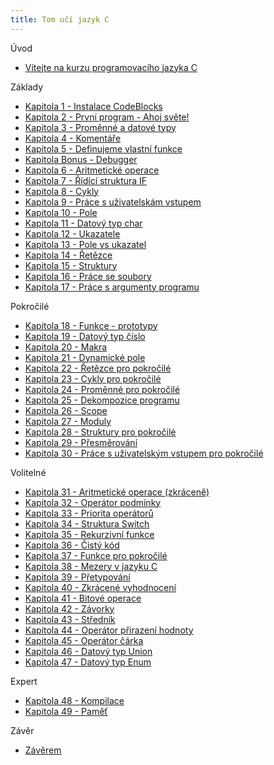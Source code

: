 ```yaml
---
title: Tom učí jazyk C
---
```


Úvod
* [Vítejte na kurzu programovacího jazyka C](./uvod.md)

Základy
* [Kapitola 1 - Instalace CodeBlocks](./zaklady-instalace.md)
* [Kapitola 2 - První program - Ahoj světe!](./zaklady-ahoj-svete.md)
* [Kapitola 3 - Proměnné a datové typy](./zaklady-promenne-a-datove-typy.md)
* [Kapitola 4 - Komentáře](./zaklady-komentare.md)
* [Kapitola 5 - Definujeme vlastní funkce](./zaklady-funkce.md)
* [Kapitola Bonus - Debugger](./volitelne-debugger.md)
* [Kapitola 6 - Aritmetické operace](./zaklady-aritmeticke-operace.md)
* [Kapitola 7 - Řídící struktura IF](./zaklady-if.md)
* [Kapitola 8 - Cykly](./zaklady-cykly.md)
* [Kapitola 9 - Práce s uživatelskám vstupem](./zaklady-vstup.md)
* [Kapitola 10 - Pole](./zaklady-pole.md)
* [Kapitola 11 - Datový typ char](./zaklady-char.md)
* [Kapitola 12 - Ukazatele](./zaklady-ukazatele.md)
* [Kapitola 13 - Pole vs ukazatel](./zaklady-pole-vs-ukazatel.md)
* [Kapitola 14 - Řetězce](./zaklady-retezce.md)
* [Kapitola 15 - Struktury](./zaklady-struktury.md)
* [Kapitola 16 - Práce se soubory](./zaklady-soubory.md)
* [Kapitola 17 - Práce s argumenty programu](./zaklady-argumenty.md)

Pokročilé 
* [Kapitola 18 - Funkce - prototypy](./pokrocile-prototypy.md)
* [Kapitola 19 - Datový typ číslo](./pokrocile-cisla.md)
* [Kapitola 20 - Makra](./pokrocile-makra.md)
* [Kapitola 21 - Dynamické pole](./pokrocile-dynamicke-pole.md)
* [Kapitola 22 - Řetězce pro pokročilé](./pokrocile-retezce.md)
* [Kapitola 23 - Cykly pro pokročilé](./pokrocile-cykly.md)
* [Kapitola 24 - Proměnné pro pokročilé](./pokrocile-promenne.md)
* [Kapitola 25 - Dekompozice programu](./pokrocile-dekompozice.md)
* [Kapitola 26 - Scope](./pokrocile-scope.md)
* [Kapitola 27 - Moduly](./pokrocile-moduly.md)
* [Kapitola 28 - Struktury pro pokročilé](./pokrocile-struktury.md)
* [Kapitola 29 - Přesměrování](./pokrocile-presmerovani.md)
* [Kapitola 30 - Práce s uživatelským vstupem pro pokročilé](./pokrocile-vstup.md)

Volitelné
* [Kapitola 31 - Aritmetické operace (zkráceně)](./volitelne-aritmeticke-operace.md)
* [Kapitola 32 - Operátor podmínky](./volitelne-operator-podminky.md)
* [Kapitola 33 - Priorita operátorů](./volitelne-priorita-operatoru.md)
* [Kapitola 34 - Struktura Switch](./volitelne-switch.md)
* [Kapitola 35 - Rekurzivní funkce](./volitelne-rekurze.md)
* [Kapitola 36 - Čistý kód](./volitelne-cisty-kod.md)
* [Kapitola 37 - Funkce pro pokročilé](./volitelne-funkce-pokrocile.md)
* [Kapitola 38 - Mezery v jazyku C](./volitelne-mezery.md)
* [Kapitola 39 - Přetypování](./volitelne-pretypovani.md)
* [Kapitola 40 - Zkrácené vyhodnocení](./volitelne-zkracene-vyhodnoceni.md)
* [Kapitola 41 - Bitové operace](./volitelne-bitove-operace.md)
* [Kapitola 42 - Závorky](./volitelne-zavorky.md)
* [Kapitola 43 - Středník](./volitelne-strednik.md)
* [Kapitola 44 - Operátor přirazení hodnoty](./volitelne-prirazeni.md)
* [Kapitola 45 - Operátor čárka](./volitelne-carka.md)
* [Kapitola 46 - Datový typ Union](./volitelne-union.md)
* [Kapitola 47 - Datový typ Enum](./volitelne-enum.md)

Expert
* [Kapitola 48 - Kompilace](./expert-kompilace.md)
* [Kapitola 49 - Paměť](./expert-pamet.md)

Závěr
* [Závěrem](./zaver.md)
